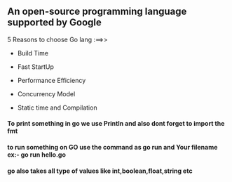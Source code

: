 
## An open-source programming language supported by Google

5 Reasons to choose Go lang :==>>

- Build Time 

- Fast StartUp

- Performance Efficiency

- Concurrency Model

- Static time and Compilation

#### To print something in go we use Println and also dont forget to import the fmt 

#### to run something on  GO use the command as go run and Your filename ex:- go run hello.go

#### go also takes all type of values like int,boolean,float,string etc